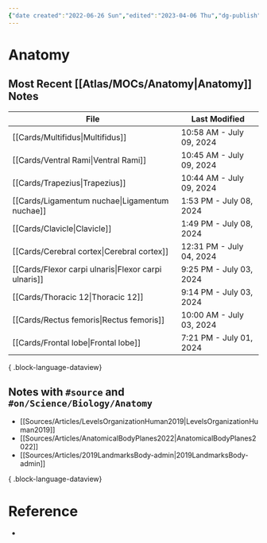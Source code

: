 ```yaml
---
{"date created":"2022-06-26 Sun","edited":"2023-04-06 Thu","dg-publish":true,"tags":["moc","on/Science/Biology"],"up":["[[🏠 Home]]"],"permalink":"/atlas/mo-cs/anatomy/","dgPassFrontmatter":true}
---
```


# Anatomy

## Most Recent [[Atlas/MOCs/Anatomy\|Anatomy]] Notes
| File                                                    | Last Modified            |
| ------------------------------------------------------- | ------------------------ |
| [[Cards/Multifidus\|Multifidus]]                     | 10:58 AM - July 09, 2024 |
| [[Cards/Ventral Rami\|Ventral Rami]]                 | 10:45 AM - July 09, 2024 |
| [[Cards/Trapezius\|Trapezius]]                       | 10:44 AM - July 09, 2024 |
| [[Cards/Ligamentum nuchae\|Ligamentum nuchae]]       | 1:53 PM - July 08, 2024  |
| [[Cards/Clavicle\|Clavicle]]                         | 1:49 PM - July 08, 2024  |
| [[Cards/Cerebral cortex\|Cerebral cortex]]           | 12:31 PM - July 04, 2024 |
| [[Cards/Flexor carpi ulnaris\|Flexor carpi ulnaris]] | 9:25 PM - July 03, 2024  |
| [[Cards/Thoracic 12\|Thoracic 12]]                   | 9:14 PM - July 03, 2024  |
| [[Cards/Rectus femoris\|Rectus femoris]]             | 10:00 AM - July 03, 2024 |
| [[Cards/Frontal lobe\|Frontal lobe]]                 | 7:21 PM - July 01, 2024  |

{ .block-language-dataview}

## Notes with `#source` and `#on/Science/Biology/Anatomy `
- [[Sources/Articles/LevelsOrganizationHuman2019\|LevelsOrganizationHuman2019]]
- [[Sources/Articles/AnatomicalBodyPlanes2022\|AnatomicalBodyPlanes2022]]
- [[Sources/Articles/2019LandmarksBody-admin\|2019LandmarksBody-admin]]

{ .block-language-dataview}

# Reference
- 